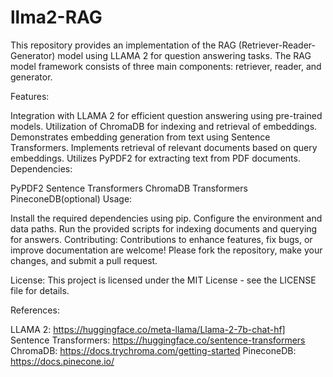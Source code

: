 # llma2-RAG
This repository provides an implementation of the RAG (Retriever-Reader-Generator) model using LLAMA 2 for question answering tasks. The RAG model framework consists of three main components: retriever, reader, and generator.

Features:

Integration with LLAMA 2 for efficient question answering using pre-trained models.
Utilization of ChromaDB for indexing and retrieval of embeddings.
Demonstrates embedding generation from text using Sentence Transformers.
Implements retrieval of relevant documents based on query embeddings.
Utilizes PyPDF2 for extracting text from PDF documents.
Dependencies:

PyPDF2
Sentence Transformers
ChromaDB
Transformers
PineconeDB(optional)
Usage:

Install the required dependencies using pip.
Configure the environment and data paths.
Run the provided scripts for indexing documents and querying for answers.
Contributing:
Contributions to enhance features, fix bugs, or improve documentation are welcome! Please fork the repository, make your changes, and submit a pull request.

License:
This project is licensed under the MIT License - see the LICENSE file for details.

References:

LLAMA 2: https://huggingface.co/meta-llama/Llama-2-7b-chat-hf]
Sentence Transformers: https://huggingface.co/sentence-transformers
ChromaDB: https://docs.trychroma.com/getting-started
PineconeDB: https://docs.pinecone.io/
